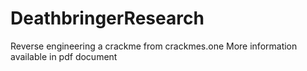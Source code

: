 # DeathbringerResearch
Reverse engineering a crackme from crackmes.one
More information available in pdf document
